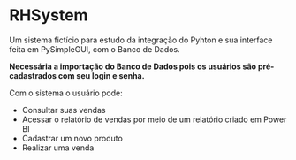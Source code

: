 # RHSystem 

Um sistema fictício para estudo da integração do Pyhton e sua interface feita em PySimpleGUI,  com o Banco de Dados. 

**Necessária a importação do Banco de Dados pois os usuários são pré-cadastrados com seu login e senha.** 

Com o sistema o usuário pode: 

- Consultar suas vendas
- Acessar o relatório de vendas por meio de um relatório criado em Power BI
- Cadastrar um novo produto
- Realizar uma venda

